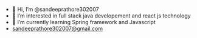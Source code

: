 - 👋 Hi, I’m @sandeeprathore302007
- 👀 I’m interested in full stack java developement and react js technology
- 🌱 I’m currently learning Spring framework and Javascript
- sandeeprathore302007@gmail.com

<!---
sandeeprathore302007/sandeeprathore302007 is a ✨ special ✨ repository because its `README.md` (this file) appears on your GitHub profile.
You can click the Preview link to take a look at your changes.
--->
